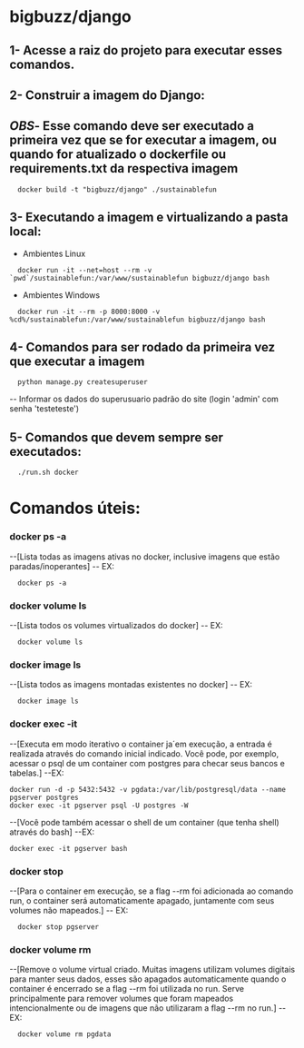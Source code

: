 # bigbuzz/django

## 1- Acesse a raiz do projeto para executar esses comandos.

## 2- Construir a imagem do Django:
## *OBS*- Esse comando deve ser executado a primeira vez que se for executar a imagem, ou quando for atualizado o dockerfile ou requirements.txt da respectiva imagem
```
  docker build -t "bigbuzz/django" ./sustainablefun
```

## 3- Executando a imagem e virtualizando a pasta local:
- Ambientes Linux
```
  docker run -it --net=host --rm -v `pwd`/sustainablefun:/var/www/sustainablefun bigbuzz/django bash
```
- Ambientes Windows
```
  docker run -it --rm -p 8000:8000 -v %cd%/sustainablefun:/var/www/sustainablefun bigbuzz/django bash
```

## 4- Comandos para ser rodado da primeira vez que executar a imagem
```
  python manage.py createsuperuser
```
-- Informar os dados do superusuario padrão do site (login 'admin' com senha 'testeteste')

## 5- Comandos que devem sempre ser executados:
```
  ./run.sh docker
```

# Comandos úteis:

### docker ps -a

  --[Lista todas as imagens ativas no docker, inclusive imagens que estão paradas/inoperantes]
  -- EX:
```
  docker ps -a
```

### docker volume ls

  --[Lista todos os volumes virtualizados do docker]
  -- EX:
```
  docker volume ls
```

### docker image ls

  --[Lista todos as imagens montadas existentes no docker]
  -- EX:
```
  docker image ls
```

### docker exec -it <nome ou id do container> <comando inicial>

  --[Executa em modo iterativo o container ja´em execução, a entrada é realizada através do comando inicial indicado. Você pode, por exemplo, acessar o psql de um container com postgres para checar seus bancos e tabelas.]
  --EX:
```
docker run -d -p 5432:5432 -v pgdata:/var/lib/postgresql/data --name pgserver postgres
docker exec -it pgserver psql -U postgres -W
```
  --[Você pode também acessar o shell de um container (que tenha shell) através do bash]
  --EX:
```
docker exec -it pgserver bash
```

### docker stop <nome ou id do container>

  --[Para o container em execução, se a flag --rm foi adicionada ao comando run, o container será automaticamente apagado, juntamente com seus volumes não mapeados.]
  -- EX:
```
  docker stop pgserver
```

### docker volume rm <nome ou id do volume>

  --[Remove o volume virtual criado. Muitas imagens utilizam volumes digitais para manter seus dados, esses são apagados automaticamente quando o container é encerrado se a flag --rm foi utilizada no run. Serve principalmente para remover volumes que foram mapeados intencionalmente ou de imagens que não utilizaram a flag --rm no run.]
  --EX:
```
  docker volume rm pgdata
```
